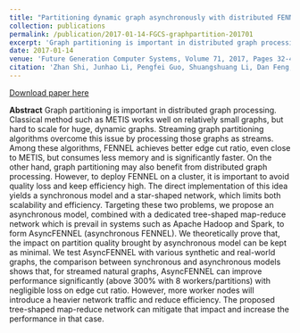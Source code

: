 ```yaml
---
title: "Partitioning dynamic graph asynchronously with distributed FENNEL"
collection: publications
permalink: /publication/2017-01-14-FGCS-graphpartition-201701
excerpt: 'Graph partitioning is important in distributed graph processing. Classical method such as METIS works well on relatively small graphs, but hard to scale for huge, dynamic graphs. Streaming graph partitioning algorithms overcome this issue by processing those graphs as streams. Among these algorithms, FENNEL achieves better edge cut ratio, even close to METIS, but consumes less memory and is significantly faster. On the other hand, graph partitioning may also benefit from distributed graph processing. However, to deploy FENNEL on a cluster, it is important to avoid quality loss and keep efficiency high. The direct implementation of this idea yields a synchronous model and a star-shaped network, which limits both scalability and efficiency. Targeting these two problems, we propose an asynchronous model, combined with a dedicated tree-shaped map-reduce network which is prevail in systems such as Apache Hadoop and Spark, to form AsyncFENNEL (asynchronous FENNEL). We theoretically prove that, the impact on partition quality brought by asynchronous model can be kept as minimal. We test AsyncFENNEL with various synthetic and real-world graphs, the comparison between synchronous and asynchronous models shows that, for streamed natural graphs, AsyncFENNEL can improve performance significantly (above 300% with 8 workers/partitions) with negligible loss on edge cut ratio. However, more worker nodes will introduce a heavier network traffic and reduce efficiency. The proposed tree-shaped map-reduce network can mitigate that impact and increase the performance in that case.'
date: 2017-01-14
venue: 'Future Generation Computer Systems, Volume 71, 2017, Pages 32-42, ISSN 0167-739X'
citation: 'Zhan Shi, Junhao Li, Pengfei Guo, Shuangshuang Li, Dan Feng, Yi Su, Partitioning dynamic graph asynchronously with distributed FENNEL, Future Generation Computer Systems, Volume 71, 2017, Pages 32-42, ISSN 0167-739X, http://dx.doi.org/10.1016/j.future.2017.01.014.'
---
```


<a href='../files/FGCS-graphpartition-201701.pdf'>Download paper here</a>

__Abstract__
Graph partitioning is important in distributed graph processing. Classical method such as METIS works well on relatively small graphs, but hard to scale for huge, dynamic graphs. Streaming graph partitioning algorithms overcome this issue by processing those graphs as streams. Among these algorithms, FENNEL achieves better edge cut ratio, even close to METIS, but consumes less memory and is significantly faster. On the other hand, graph partitioning may also benefit from distributed graph processing. However, to deploy FENNEL on a cluster, it is important to avoid quality loss and keep efficiency high. The direct implementation of this idea yields a synchronous model and a star-shaped network, which limits both scalability and efficiency. Targeting these two problems, we propose an asynchronous model, combined with a dedicated tree-shaped map-reduce network which is prevail in systems such as Apache Hadoop and Spark, to form AsyncFENNEL (asynchronous FENNEL). We theoretically prove that, the impact on partition quality brought by asynchronous model can be kept as minimal. We test AsyncFENNEL with various synthetic and real-world graphs, the comparison between synchronous and asynchronous models shows that, for streamed natural graphs, AsyncFENNEL can improve performance significantly (above 300% with 8 workers/partitions) with negligible loss on edge cut ratio. However, more worker nodes will introduce a heavier network traffic and reduce efficiency. The proposed tree-shaped map-reduce network can mitigate that impact and increase the performance in that case.
